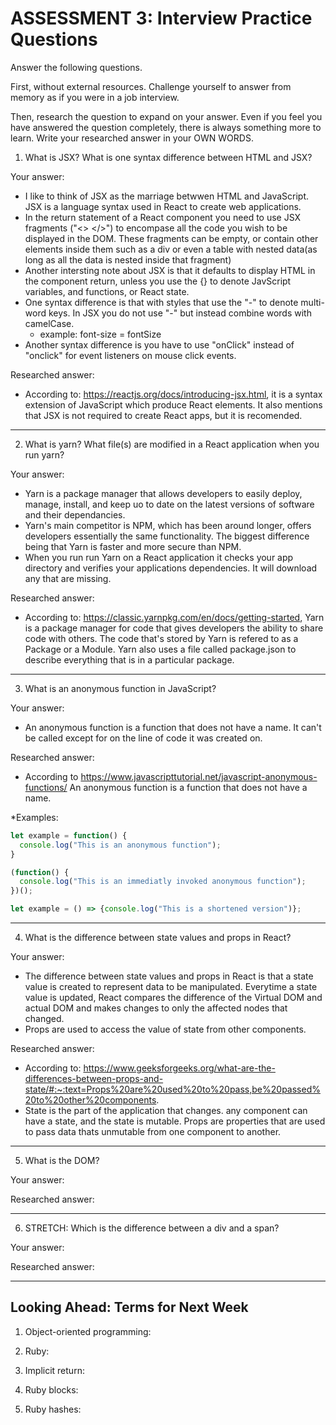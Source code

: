 # ASSESSMENT 3: Interview Practice Questions

Answer the following questions.

First, without external resources. Challenge yourself to answer from memory as 
if you were in a job interview.

Then, research the question to expand on your answer. Even if you feel you have 
answered the question completely, there is always something more to learn. Write 
your researched answer in your OWN WORDS.

1. What is JSX? What is one syntax difference between HTML and JSX?

Your answer:
* I like to think of JSX as the marriage betwwen HTML and JavaScript. JSX is 
 a language syntax used in React to create web applications.
 * In the return statement of a React component you need to use JSX fragments 
 ("<> </>") to encompase all the code you wish to be displayed in the DOM. These
 fragments can be empty, or contain other elements inside them such as a div or 
 even a table with nested data(as long as all the data is nested inside that 
 fragment)
 * Another intersting note about JSX is that it defaults to display HTML in the 
component return, unless you use the {} to denote JavScript variables, and 
functions, or React state.
* One syntax difference is that with styles that use the "-" to denote 
multi-word keys. In JSX you do not use "-" but instead combine words with 
camelCase. 
  * example: font-size = fontSize
* Another syntax difference is you have to use "onClick" instead of "onclick" 
for event listeners on mouse click events.

Researched answer:
* According to: https://reactjs.org/docs/introducing-jsx.html,
it is a syntax extension of JavaScript which produce React elements. It also 
mentions that JSX is not required to create React apps, but it is recomended.

---
<!-- ----------------------------------------------------------------------- -->
2. What is yarn? What file(s) are modified in a React application when you run 
yarn?

Your answer:
* Yarn is a package manager that allows developers to easily deploy, manage, 
install, and keep uo to date on the latest versions of software and their 
dependancies.
* Yarn's main competitor is NPM, which has been around longer, offers developers 
essentially the same functionality. The biggest difference being that Yarn is 
faster and more secure than NPM. 
* When you run run Yarn on a React application it checks your app directory and 
verifies your applications dependencies. It will download any that are missing. 

Researched answer:
* According to: https://classic.yarnpkg.com/en/docs/getting-started,
Yarn is a package manager for code that gives developers the ability to share 
code with others. The code that's stored by Yarn is refered to as a Package or a
Module. Yarn also uses a file called package.json to describe everything that is 
in a particular package.

---
<!-- ----------------------------------------------------------------------- -->
3. What is an anonymous function in JavaScript?

Your answer:
* An anonymous function is a function that does not have a name. It can't be 
called except for on the line of code it was created on. 

Researched answer:
* According to https://www.javascripttutorial.net/javascript-anonymous-functions/
An anonymous function is a function that does not have a name.

*Examples:
```javascript
let example = function() {
  console.log("This is an anonymous function");
}
```
```javascript
(function() {
  console.log("This is an immediatly invoked anonymous function");
})();
```
```javascript
let example = () => {console.log("This is a shortened version")};
```
---
<!-- ----------------------------------------------------------------------- -->
4. What is the difference between state values and props in React?

Your answer:
* The difference between state values and props in React is that a state value 
is created to represent data to be manipulated. Everytime a state value is 
updated, React compares the difference of the Virtual DOM and actual DOM and 
makes changes to only the affected nodes that changed. 
* Props are used to access the value of state from other components. 

Researched answer:
* According to: https://www.geeksforgeeks.org/what-are-the-differences-between-props-and-state/#:~:text=Props%20are%20used%20to%20pass,be%20passed%20to%20other%20components.
* State is the part of the application that changes. any component can have a 
state, and the state is mutable.
Props are properties that are used to pass data thats unmutable from one 
component to another.  
---
<!-- ----------------------------------------------------------------------- -->
5. What is the DOM?

Your answer:

Researched answer:

---
<!-- ----------------------------------------------------------------------- -->
6. STRETCH: Which is the difference between a div and a span?

Your answer:


Researched answer:

---
<!-- ----------------------------------------------------------------------- -->
## Looking Ahead: Terms for Next Week

1. Object-oriented programming:

2. Ruby:

3. Implicit return:

4. Ruby blocks:

5. Ruby hashes:
